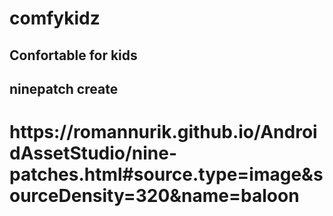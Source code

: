 # comfykidz

<H2>Confortable for kids</H2>

<H2>ninepatch create</H2>
<h1>https://romannurik.github.io/AndroidAssetStudio/nine-patches.html#source.type=image&sourceDensity=320&name=baloon </h1>
